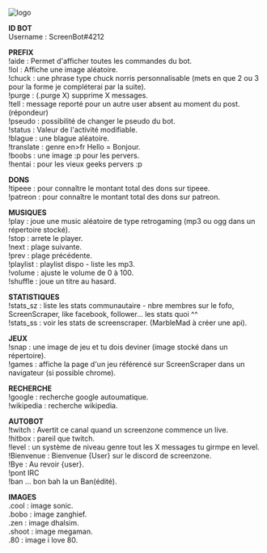 ![logo](http://www.screenzone.fr/github/screenbot4discord/logo.png "logo")

**ID BOT**  
Username : ScreenBot#4212

**PREFIX**  
!aide : Permet d'afficher toutes les commandes du bot.   
!lol : Affiche une image aléatoire.  
!chuck : une phrase type chuck norris personnalisable (mets en que 2 ou 3 pour la forme je compléterai par la suite).  
!purge : (.purge X) supprime X messages.  
!tell : message reporté pour un autre user absent au moment du post.(répondeur)  
!pseudo : possibilité de changer le pseudo du bot.  
!status : Valeur de l'activité modifiable.    
!blague : une blague aléatoire.  
!translate : genre en>fr Hello = Bonjour.  
!boobs : une image :p pour les pervers.  
!hentai : pour les vieux geeks pervers :p  

**DONS**  
!tipeee : pour connaître le montant total des dons sur tipeee.  
!patreon : pour connaître le montant total des dons sur patreon.  

**MUSIQUES**  
!play : joue une music aléatoire de type retrogaming (mp3 ou ogg dans un répertoire stocké).  
!stop : arrete le player.  
!next : plage suivante.  
!prev : plage précédente.  
!playlist : playlist dispo - liste les mp3.  
!volume : ajuste le volume de 0 à 100.  
!shuffle : joue un titre au hasard.  

**STATISTIQUES**  
!stats_sz : liste les stats communautaire - nbre membres sur le fofo, ScreenScraper, like facebook, follower... les stats quoi ^^  
!stats_ss : voir les stats de screenscraper. (MarbleMad à créer une api).  

**JEUX**  
!snap : une image de jeu et tu dois deviner (image stocké dans un répertoire).  
!games : affiche la page d'un jeu référencé sur ScreenScraper dans un navigateur (si possible chrome).  

**RECHERCHE**  
!google : recherche google autoumatique.  
!wikipedia : recherche wikipedia.  

**AUTOBOT**  
!twitch : Avertit ce canal quand un screenzone commence un live.  
!hitbox : pareil que twitch.  
!level : un système de niveau genre tout les X messages tu girmpe en level.  
!Bienvenue : Bienvenue {User} sur le discord de screenzone.  
!Bye : Au revoir {user}.  
!pont IRC  
!ban ... bon bah la un Ban(édité).  

**IMAGES**  
.cool : image sonic.  
.bobo : image zanghief.  
.zen : image dhalsim.  
.shoot : image megaman.  
.80 : image i love 80.  
